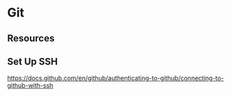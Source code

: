 # Git
## Resources

## Set Up SSH
https://docs.github.com/en/github/authenticating-to-github/connecting-to-github-with-ssh